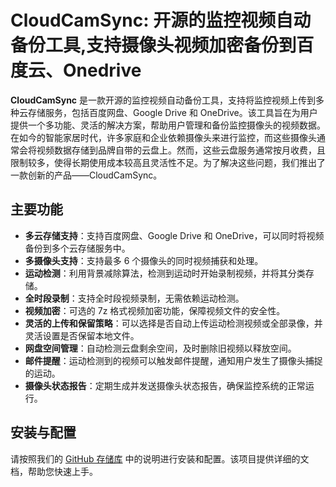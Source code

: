
# CloudCamSync: 开源的监控视频自动备份工具,支持摄像头视频加密备份到百度云、Onedrive
**CloudCamSync** 是一款开源的监控视频自动备份工具，支持将监控视频上传到多种云存储服务，包括百度网盘、Google Drive 和 OneDrive。该工具旨在为用户提供一个多功能、灵活的解决方案，帮助用户管理和备份监控摄像头的视频数据。在如今的智能家居时代，许多家庭和企业依赖摄像头来进行监控，而这些摄像头通常会将视频数据存储到品牌自带的云盘上。然而，这些云盘服务通常按月收费，且限制较多，使得长期使用成本较高且灵活性不足。为了解决这些问题，我们推出了一款创新的产品——CloudCamSync。
## 主要功能
- **多云存储支持**：支持百度网盘、Google Drive 和 OneDrive，可以同时将视频备份到多个云存储服务中。
- **多摄像头支持**：支持最多 6 个摄像头的同时视频捕获和处理。
- **运动检测**：利用背景减除算法，检测到运动时开始录制视频，并将其分类存储。
- **全时段录制**：支持全时段视频录制，无需依赖运动检测。
- **视频加密**：可选的 7z 格式视频加密功能，保障视频文件的安全性。
- **灵活的上传和保留策略**：可以选择是否自动上传运动检测视频或全部录像，并灵活设置是否保留本地文件。
- **网盘空间管理**：自动检测云盘剩余空间，及时删除旧视频以释放空间。
- **邮件提醒**：运动检测到的视频可以触发邮件提醒，通知用户发生了摄像头捕捉的运动。
- **摄像头状态报告**：定期生成并发送摄像头状态报告，确保监控系统的正常运行。
## 安装与配置
请按照我们的 [GitHub 存储库](https://github.com/cloudcamsync/cloudcamsync) 中的说明进行安装和配置。该项目提供详细的文档，帮助您快速上手。

<!-- Google tag (gtag.js) -->
<script async src="https://www.googletagmanager.com/gtag/js?id=G-QDDEFK47KF"></script>
<script>
  window.dataLayer = window.dataLayer || [];
  function gtag(){dataLayer.push(arguments);}
  gtag('js', new Date());

  gtag('config', 'G-QDDEFK47KF');
</script>

<script async src="https://pagead2.googlesyndication.com/pagead/js/adsbygoogle.js?client=ca-pub-3172485138124543"
     crossorigin="anonymous"></script>
